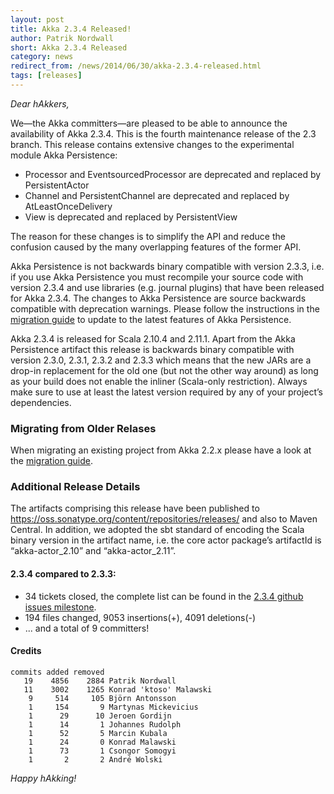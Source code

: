 ```yaml
---
layout: post
title: Akka 2.3.4 Released!
author: Patrik Nordwall
short: Akka 2.3.4 Released
category: news
redirect_from: /news/2014/06/30/akka-2.3.4-released.html
tags: [releases]
---
```


*Dear hAkkers,*

We—the Akka committers—are pleased to be able to announce the availability of Akka 2.3.4. This is the fourth maintenance release of the 2.3 branch. This release contains extensive changes to the experimental module Akka Persistence:

 - Processor and EventsourcedProcessor are deprecated and replaced by PersistentActor
 - Channel and PersistentChannel are deprecated and replaced by AtLeastOnceDelivery
 - View is deprecated and replaced by PersistentView

The reason for these changes is to simplify the API and reduce the confusion caused by the many overlapping features of the former API.

Akka Persistence is not backwards binary compatible with version 2.3.3, i.e. if you use Akka Persistence you must recompile your source code with version 2.3.4 and use libraries (e.g. journal plugins) that have been released for Akka 2.3.4. The changes to Akka Persistence are source backwards compatible with deprecation warnings. Please follow the instructions in the [migration guide](https://doc.akka.io/docs/akka/2.3.4/project/migration-guide-persistence-experimental-2.3.x-2.4.x.html#migration-guide-persistence-experimental-2-3-x-2-4-x) to update to the latest features of Akka Persistence.

Akka 2.3.4 is released for Scala 2.10.4 and 2.11.1. Apart from the Akka Persistence artifact this release is backwards binary compatible with version 2.3.0, 2.3.1, 2.3.2 and 2.3.3 which means that the new JARs are a drop-in replacement for the old one (but not the other way around) as long as your build does not enable the inliner (Scala-only restriction). Always make sure to use at least the latest version required by any of your project’s dependencies.

### Migrating from Older Relases ###

When migrating an existing project from Akka 2.2.x please have a look at the [migration guide](https://doc.akka.io/docs/akka/2.3.4/project/migration-guide-2.2.x-2.3.x.html).

### Additional Release Details ###

The artifacts comprising this release have been published to https://oss.sonatype.org/content/repositories/releases/ and also to Maven Central. In addition, we adopted the sbt standard of encoding the Scala binary version in the artifact name, i.e. the core actor package’s artifactId is “akka-actor_2.10” and “akka-actor_2.11”.

#### 2.3.4 compared to 2.3.3: ####

 - 34 tickets closed, the complete list can be found in the [2.3.4 github issues milestone](https://github.com/akka/akka/issues?milestone=10&state=closed).
 - 194 files changed, 9053 insertions(+), 4091 deletions(-)
 - ... and a total of 9 committers!

#### Credits ####

    commits added removed
       19    4856    2884 Patrik Nordwall
       11    3002    1265 Konrad 'ktoso' Malawski
        9     514     105 Björn Antonsson
        1     154       9 Martynas Mickevicius
        1      29      10 Jeroen Gordijn
        1      14       1 Johannes Rudolph
        1      52       5 Marcin Kubala
        1      24       0 Konrad Malawski
        1      73       1 Csongor Somogyi
        1       2       2 André Wolski

*Happy hAkking!*
